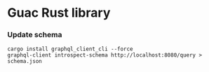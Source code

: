 # Guac Rust library

### Update schema

```
cargo install graphql_client_cli --force
graphql-client introspect-schema http://localhost:8080/query > schema.json
```
